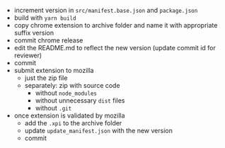 - increment version in `src/manifest.base.json` and `package.json`
- build with `yarn build`
- copy chrome extension to archive folder and name it with appropriate suffix version
- commit chrome release
- edit the README.md to reflect the new version (update commit id for reviewer)
- commit
- submit extension to mozilla
  - just the zip file
  - separately: zip with source code
    - without `node_modules`
    - without unnecessary `dist` files
    - without `.git`
- once extension is validated by mozilla
  - add the `.xpi` to the archive folder
  - update `update_manifest.json` with the new version
  - commit
